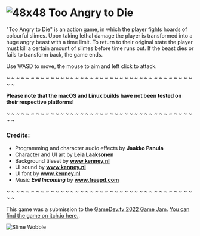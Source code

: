 # ![48x48](https://user-images.githubusercontent.com/36760832/171062156-01d8a490-3fc2-42d3-83e2-41c76ffc930c.png) Too Angry to Die

"Too Angry to Die" is an action game, in which the player fights hoards of colourful slimes. Upon taking lethal damage the player is transformed into a huge angry beast with a time limit. To return to their original state the player must kill a certain amount of slimes before time runs out. If the beast dies or fails to transform back, the game ends.

Use WASD to move, the mouse to aim and left click to attack.

~ ~ ~ ~ ~ ~ ~ ~ ~ ~ ~ ~ ~ ~ ~ ~ ~ ~ ~ ~ ~ ~ ~ ~ ~ ~ ~ ~ ~ ~ ~ ~ ~ ~ ~ ~ ~ ~ ~ ~

**Please note that the macOS and Linux builds have not been tested on their respective platforms!**

~ ~ ~ ~ ~ ~ ~ ~ ~ ~ ~ ~ ~ ~ ~ ~ ~ ~ ~ ~ ~ ~ ~ ~ ~ ~ ~ ~ ~ ~ ~ ~ ~ ~ ~ ~ ~ ~ ~ ~

### Credits:
* Programming and character audio effects by **Jaakko Panula**
* Character and UI art by **Leia Laaksonen**
* Background tileset by **www.kenney.nl**
* UI sound by **www.kenney.nl**
* UI font by **www.kenney.nl**
* Music _**Evil Incoming**_ by **www.freepd.com**

~ ~ ~ ~ ~ ~ ~ ~ ~ ~ ~ ~ ~ ~ ~ ~ ~ ~ ~ ~ ~ ~ ~ ~ ~ ~ ~ ~ ~ ~ ~ ~ ~ ~ ~ ~ ~ ~ ~ ~

This game was a submission to the [GameDev.tv 2022 Game Jam](https://itch.io/jam/gamedevtv-jam-2022).
[You can find the game on itch.io here.](https://waryax.itch.io/too-angry-to-die).

![Slime Wobble](https://user-images.githubusercontent.com/36760832/171061809-c615ba4d-deed-47de-8e0e-35b70bf7c0ff.gif)
